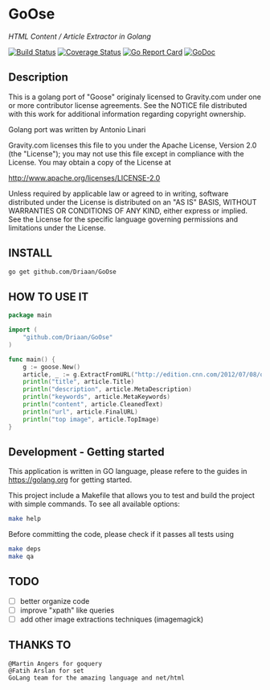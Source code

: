 # GoOse

*HTML Content / Article Extractor in Golang*

[![Build Status](https://secure.travis-ci.org/Driaan/GoOse.png?branch=master)](https://travis-ci.org/Driaan/GoOse?branch=master)
[![Coverage Status](https://coveralls.io/repos/Driaan/GoOse/badge.svg?branch=master&service=github)](https://coveralls.io/github/Driaan/GoOse?branch=master)
[![Go Report Card](https://goreportcard.com/badge/github.com/Driaan/GoOse)](https://goreportcard.com/report/github.com/Driaan/GoOse)
[![GoDoc](https://godoc.org/github.com/Driaan/GoOse?status.svg)](http://godoc.org/github.com/Driaan/GoOse)


## Description

This is a golang port of "Goose" originaly licensed to Gravity.com
under one or more contributor license agreements.  See the NOTICE file
distributed with this work for additional information
regarding copyright ownership.

Golang port was written by Antonio Linari

Gravity.com licenses this file
to you under the Apache License, Version 2.0 (the "License");
you may not use this file except in compliance
with the License.  You may obtain a copy of the License at

http://www.apache.org/licenses/LICENSE-2.0

Unless required by applicable law or agreed to in writing, software
distributed under the License is distributed on an "AS IS" BASIS,
WITHOUT WARRANTIES OR CONDITIONS OF ANY KIND, either express or implied.
See the License for the specific language governing permissions and
limitations under the License.

## INSTALL

```bash
go get github.com/Driaan/GoOse
```

## HOW TO USE IT

```Go
package main

import (
	"github.com/Driaan/GoOse"
)

func main() {
	g := goose.New()
	article, _ := g.ExtractFromURL("http://edition.cnn.com/2012/07/08/opinion/banzi-ted-open-source/index.html")
	println("title", article.Title)
	println("description", article.MetaDescription)
	println("keywords", article.MetaKeywords)
	println("content", article.CleanedText)
	println("url", article.FinalURL)
	println("top image", article.TopImage)
}
```

## Development - Getting started

This application is written in GO language, please refere to the guides in https://golang.org for getting started.

This project include a Makefile that allows you to test and build the project with simple commands.
To see all available options:
```bash
make help
```

Before committing the code, please check if it passes all tests using
```bash
make deps
make qa
```

## TODO
- [ ] better organize code
- [ ] improve "xpath" like queries
- [ ] add other image extractions techniques (imagemagick)

## THANKS TO
```
@Martin Angers for goquery
@Fatih Arslan for set
GoLang team for the amazing language and net/html
```

